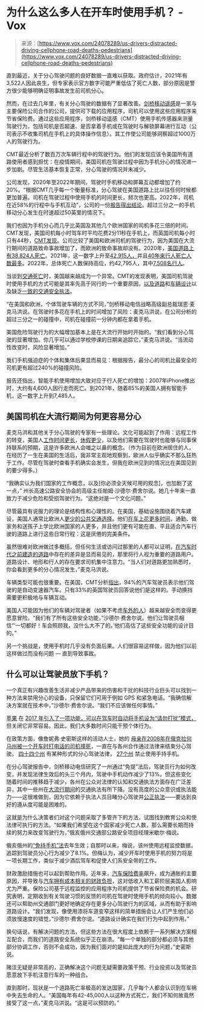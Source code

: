 <!--yml

category: 未分类

date: 2024-05-29 13:19:34

-->

# 为什么这么多人在开车时使用手机？ - Vox

> 来源：[https://www.vox.com/24078289/us-drivers-distracted-driving-cellphone-road-deaths-pedestrians](https://www.vox.com/24078289/us-drivers-distracted-driving-cellphone-road-deaths-pedestrians)

直到最近，关于分心驾驶问题的良好数据一直难以获取。政府估计，2021年有3,522人因此丧生，但专家表示官方数字可能严重低估了死亡人数，部分原因是警方很少能够明确证明事故发生前司机分心。

然而，在过去几年里，有关分心驾驶的数据有了显著改善。[剑桥移动遥感](https://www.cmtelematics.com/)是一家与主要保险公司合作的公司，提供可下载的应用程序，司机可以使用这些应用程序来节省保险费。通过这些应用程序，剑桥移动遥感（CMT）使用手机传感器来测量驾驶行为，包括司机是否超速、是否拿着手机或在驾驶时与解锁屏幕进行互动（公司表示不收集司机在手机上的具体操作信息）。其工作使公司能够洞察超过1000万人的驾驶行为。

CMT最近分析了数百万次车辆行程中的驾驶行为。他们的发现应该令美国所有道路使用者感到担忧：在疫情期间，美国司机在驾驶过程中因为手机分心的情况进一步加剧。尽管生活基本恢复正常，分心驾驶的情况并未减少。

公司发现，2020年至2022年期间，驾驶时手机移动和屏幕互动都增加了约20%。“根据CMT几乎每一个衡量标准，分心驾驶在美国道路上比以往任何时候都更加普遍。司机在驾驶过程中使用手机的时间更长，频次也更高。2022年，司机在近58%的行程中与手机互动”，公司的一份[报告得出结论](https://www.cmtelematics.com/distracted-driving-report-2023/)。超过三分之一的手机移动分心发生在时速超过50英里的情况下。

我们也因为手机分心而几乎比英国及其他几个欧洲国家的司机多花三倍的时间。CMT发现，美国司机每小时驾车时平均花费2分11秒在手机上，而英国司机每小时只有44秒，[CMT发现](https://www.cmtelematics.com/distracted-driving/drivers-are-nearly-3x-less-distracted-in-the-uk-why/)。公司比较了美国和欧洲司机的驾驶行为，因为美国在大流行期间的道路致命事故增加了，而欧洲的致命事故却没有。2020年，[美国道路上有38,824人死亡](https://www.nhtsa.gov/press-releases/2020-traffic-crash-data-fatalities)。2021年，这一数字上升至[42,915人，](https://www.nhtsa.gov/press-releases/early-estimate-2021-traffic-fatalities)并且[40年来行人死亡人数最多](/23178764/florida-us19-deadliest-pedestrian-fatality-crisis)。2022年，总体死亡人数保持高位，约42,795人，其中[7,508名行人](/23784549/pedestrian-deaths-traffic-safety-fatalities-governors-association)。

当谈到[交通死亡](/culture/23496462/crisis-american-roads-pedestrian-traffic-deaths-safety)时，美国越来越成为一个异常。CMT的发现表明，美国司机驾驶时使用手机的方式可能是其率先高于同行的一个重要原因，[以及道路](/23178764/florida-us19-deadliest-pedestrian-fatality-crisis)和[车辆设计](/23462548/allison-hart-pedestrian-deaths-suvs-deadliest-roads)以及缺乏[一致的交通安全执法](/23880418/traffic-safety-enforcement-tickets-rock-creek-crash)。

“在美国和欧洲，个体驾驶车辆的方式不同，”剑桥移动电信战略高级副总裁瑞恩·麦克马洪说。在驾驶时多花在手机上的时间增加了风险：麦克马洪说，在公司分析的超过三分之一的碰撞中，司机在碰撞前一分钟内都在拿着手机。

美国危险驾驶行为的大幅增加基本上是在大流行开始时开始的。“我们看到分心驾驶的显著增加。你几乎可以通过学校停课的日期来追踪它，”麦克马洪说。“当流动性改变时，风险显著增加。”

我们手机强迫症的个体和集体后果显而易见：根据报告，最分心的司机比最安全的司机更有超过240%的碰撞风险。

报告还指出，智能手机使用增加大致对应于行人死亡的增加：2007年iPhone推出时，大约有4,600人因行走而死亡。到2021年，随着85%的美国人拥有智能手机，这一数字上升到7,485人。

## 美国司机在大流行期间为何更容易分心

麦克马洪和其他关于分心驾驶的专家有一些理论。文化可能起到了作用：远程工作的转变，美国人[工作时间更长](https://cepr.org/voxeu/columns/americans-do-work-more-europeans-please-dont-think-europeans-are-lazy)，[休假更少](https://www.cnbc.com/2023/08/25/66percent-of-americans-say-they-want-extended-european-style-vacation-policies-at-work.html#:~:text=While%20the%20average%20American%20is,passed%20in%20the%20early%201990s。)，以及他们需要在驾驶时也能够与同事保持联系的预期，这是许多欧洲人会嗤之以鼻的概念。（作为目前在欧洲居住的人，在经历了一生在美国的生活后，我非常主观地观察到，欧洲人似乎确实不那么狂热于工作。尽管在驾驶时查看手机确实会发生，但我在欧洲见到的情况比在美国见到的要少得多。）

“我确实认为我们国家的工作概念，以及[你必须全天候可用的观念]，也加剧了这一点，” 州长高速公路安全协会的高级主任帕姆·沙德尔·费舍尔说。她几十年来一直致力于减少危险和受损驾驶行为。“这绝对是一个文化问题。”

尽管最具有说服力的理论是结构性和心理性的。在美国，基础设施围绕着汽车建设，美国人通常比欧洲人[更少的公共交通选择](/2015/8/10/9118199/public-transportation-subway-buses)。他们[在车上花更多时间](https://www.bloomberg.com/news/articles/2014-02-04/9-reasons-the-u-s-ended-up-so-much-more-car-dependent-than-europe?sref=qYiz2hd0)，通勤、做家务和送孩子上学比欧洲国家的人更多，并且他们更有可能在直、平且适合汽车行驶的道路上进行这些日常行程：这是厌倦的完美条件。

虽然很难对欧洲做过多概括，但任何生活或访问过那里的人都可以证明，[在汽车时代之前建造的道路](https://www.nytimes.com/2011/06/27/science/earth/27traffic.html)中存在的差异是显而易见的，那里将行人视为重要的道路用户。道路设计、地形和行人的存在要求司机集中注意力。“当人们对道路更加熟悉时，你会看到更多的分心情况发生，”麦克马洪说。

车辆类型可能也很重要。在美国，CMT分析[指出](https://www.cmtelematics.com/distracted-driving/drivers-are-nearly-3x-less-distracted-in-the-uk-why/)，94%的汽车驾驶员表示他们驾驶的是自动变速器汽车。只有33%的英国驾驶员回答说他们是这样的。手动换挡需要更积极地与车辆互动。

美国人可能因为他们的车辆对驾驶者（如果不考虑[车外的人](/23462548/allison-hart-pedestrian-deaths-suvs-deadliest-roads)）越来越安全而变得更愿意冒险。“我们有了所有这些安全功能，”沙德尔·费舍尔说。他们让驾驶员相信“‘一切都好！车会照顾我，没什么大不了的。’他们高估了这些安全功能的设计目的。”

另一个挑战是，使用手机时几乎没有负面后果。人们很容易这样做，因为他们以前这样做过而没有问题 — 直到导致事故。

## 什么可以让驾驶员放下手机？

一个真正有兴趣改善生活并减少产品带来的伤害和干扰的科技行业巨头可以找到一种方法来禁用分心的设备，只保留它们可用于例如 GPS 和紧急电话。“我确信解决方案就在技术中，”沙德尔·费舍尔说。“我们不应该做任何事情。”

[苹果](/apple) 在 [2017 年引入了一项功能，可以在驾车时自动将手机设为“请勿打扰”模式，](https://www.drivencarguide.co.nz/news/iphone-will-soon-have-do-not-disturb-while-driving-mode/) 但关闭它非常容易。因此，我们大多数时间只能干预个体行为。

在政策方面，像詹妮弗·史密斯这样的活动人士，她的 [母亲在2008年在俄克拉何马州被一个开车时打电话的司机撞死](https://www.nytimes.com/2009/07/19/technology/19distracted.html)，一直在与各州合作通过法律来结束分心驾驶。 [四十四个州](https://stopdistractions.org/) 有某种形式的分心驾驶法律， [27个州](https://www.ncsl.org/transportation/distracted-driving-cellphone-use#:~:text=NCSL's%20Power%20BI%20Distracted%20Driving,hand%2Dheld%20cellphones%20while%20driving.) 禁止使用手持手机。

在分心驾驶报告中，剑桥移动电信研究了一州通过“免提”法后，驾驶员行为如何改变，并发现法律生效后的头三个月内，驾驶中手机动作减少了13%。但这些变化随着时间的推移趋于减少，各州在公众对法律的认知和交通执法方面存在广泛差异，其中一些州在[大流行期间](/23880418/traffic-safety-enforcement-tickets-rock-creek-crash)的交通执法有所下降。没有高度的公众意识或执法能力——这很难做到，因为它依赖于执法人员目睹分心驾驶并[公正执法](/23735896/racism-car-ownership-driving-violence-traffic-violations)——要达到良好的遵从度可能是困难的。

这就是为什么决策者们对这个问题采取了多管齐下的方法，试图找到教育公众和使法律可执行的方法。“如果我们希望在这个国家减少死亡人数，那么需要长期而持续的努力来改变驾驶行为，”俄亥俄州交通部公路安全项目经理米歇尔·梅说。

俄亥俄州的[“免持手机”法](https://www.transportation.ohio.gov/phonesdown#:~:text=In%20Ohio%2C%20it%20is%20illegal,Speakerphone)去年生效；自那时以来，梅说，该州使用远程监控数据，追踪到驾驶员分心行为减少了8.1%。但梅认为，减少开车时使用手机的努力将是一项长期工作，类似于减少酒后驾车和促使人们系安全带的工作。

财政激励措施也可以起到帮助作用。近年来，[汽车保险费率](/2024/2/21/24078362/inflation-car-insurance-distracted-driving-costs)飙升，成为通胀的主要原因，并导致与[汽车拥有成本相关的财政负担](/23753949/cars-cost-ownership-economy-repossession)，这对低收入和工薪阶层美国人影响尤为严重。保险公司基于远程监控的应用程序为司机提供了节省保险费的机会。研究表明，定期收到有关驾驶习惯的反馈的司机在驾驶时使用手机的倾向较小。数据还可以帮助州交通部门更好地确定存在更多分心驾驶行为的区域，从而有助于影响道路设计。“我们发现，像使用漆将车道变窄这样的简单措施会让人们产生他们必须放慢速度的错觉，”沙德尔·费舍尔说。“道路设计确实在我们行为中起到作用。”

换句话说，有解决问题的方法，但这些方法在很大程度上依赖于一系列解决方案相互配合，而我们的道路安全系统似乎正在崩溃。“每一个单独的部分都必须与其他部分协调工作，否则不会成功，因为我们面对的是如此庞大的行为问题，”史密斯说。

赌注无疑是非常高的，正确解决这个问题无疑需要政策干预、行业投资以及驾驶员愿意放下手机注意行车的一种组合。

直到那时，现状是一个道路死亡率极高的发达国家，几乎每个人都会认识到在车祸中失去生命的人。“美国每年有42-45,000人以这种方式死亡，我们不知何故竟然接受了这一点，”麦克马洪说。“这是可以预防的。”
